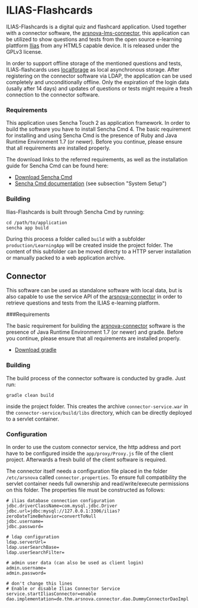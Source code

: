 ILIAS-Flashcards
==========

ILIAS-Flashcards is a digital quiz and flashcard application. Used together with a
connector software, the [arsnova-lms-connector](https://github.com/thm-projects/arsnova-lms-connector),
this application can be utilized to show questions and tests from the open source e-learning plattform [Ilias](http://www.ilias.de/) from any HTML5 capable device. It is released under the GPLv3 license. 

In order to support offline storage of the mentioned questions and tests, ILIAS-flashcards uses [localforage](https://github.com/mozilla/localForage) as local asynchronous storage. After
registering on the connector software via LDAP, the application can be used completely and
unconditionally offline. Only the expiration of the login data (usally after 14 days) and
updates of questions or tests might require a fresh connection to the connector software.

### Requirements

This application uses Sencha Touch 2 as application framework. In order to build
the software you have to install Sencha Cmd 4. The basic requirement for installing
and using Sencha Cmd is the presence of Ruby and Java Runtime Environment 1.7 (or newer).
Before you continue, please ensure that all requirements are installed properly.

The download links to the referred requirements, as well as the installation
guide for Sencha Cmd can be found here:

- [Download Sencha Cmd](https://www.sencha.com/products/extjs/cmd-download/)
- [Sencha Cmd documentation](http://docs.sencha.com/cmd/5.x/intro_to_cmd.html)
  (see subsection "System Setup")

### Building

Ilias-Flashcards is built through Sencha Cmd by running:

	cd /path/to/application
	sencha app build

During this process a folder called `build` with a subfolder `production/LearningApp` will 
be created inside the project folder. The content of this subfolder can be moved directy
to a HTTP server installation or manually packed to a web application archive.

## Connector

This software can be used as standalone software with local data, but is also
capable to use the service API of the [arsnova-connector](https://github.com/thm-projects/arsnova-lms-connector) in order to retrieve questions and tests from the ILIAS e-learning platform.

###Requirements

The basic requirement for building the [arsnova-connector](https://github.com/thm-projects/arsnova-lms-connector)
software is the presence of Java Runtime Environment 1.7 (or newer) and gradle.
Before you continue, please ensure that all requirements are installed properly.

- [Download gradle](http://gradle.org/gradle-download/)

### Building

The build process of the connector software is conducted by gradle. Just run:

	gradle clean build

inside the project folder. This creates the archive `connector-service.war` 
in the `connector-service/build/libs` directory, which can be directly deployed
to a servlet container.

### Configuration

In order to use the custom connector service, the http address and port have to be
configured inside the `app/proxy/Proxy.js` file of the client project. Afterwards
a fresh build of the client software is required.

The connector itself needs a configuration file placed in the folder `/etc/arsnova`
called `connector.properties`. To ensure full compatibility the servlet container needs
full ownership and read/write/execute permissions on this folder. The properties file
must be constructed as follows:  


```
# ilias database connection configuration
jdbc.driverClassName=com.mysql.jdbc.Driver
jdbc.url=jdbc:mysql://127.0.0.1:3306/ilias?zeroDateTimeBehavior=convertToNull
jdbc.username=
jdbc.password=

# ldap configuration
ldap.serverUrl=
ldap.userSearchBase=
ldap.userSearchFilter=

# admin user data (can also be used as client login)
admin.username=
admin.password=

# don't change this lines
# Enable or disable Ilias Connector Service
service.startIliasConnector=enable
dao.implementation=de.thm.arsnova.connector.dao.DummyConnectorDaoImpl
```
